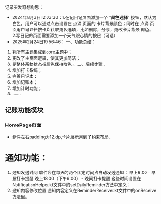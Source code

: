 记录突发奇想构思：
- 2024年8月3日12:03:30：1.在记日记页面添加一个 “**颜色选择**” 按钮，默认为白色，用户可以通过点击设置在 点滴 页面的
                        卡片背景颜色；同时在 点滴 页面用户可以长按卡片获取更多选项，比如删除，分享，更改卡片背景
                        颜色。
                        2.写日记的页面需要添加一个天气跟心情的按钮（可选）
- 2025年2月24日19:56:46：
一、功能总结：
1. 将所有主题集成到core主题中；
2. 更改了主页面逻辑，使其更加简洁；
3. 是整体系统状态栏颜色保持暗色；
二、后续步骤：
1. 增加打卡系统；
2. 完善日记本；
3. 增加记账本；
4. 增加计时功能；
5. .......




## 记账功能模块
### HomePage页面
- 组件左右padding为12.dp,卡片展示用到了约束布局.


# 通知功能：
1. 通知发送时间
软件会在每天的两个固定时间点自动发送通知：
早上6:00 - 早晨打卡提醒
晚上18:00（下午6:00） - 晚间打卡提醒
这些时间设置在NotificationHelper.kt文件中的setDailyReminder方法中定义；
2. 通知内容修改位置
通知内容定义在ReminderReceiver.kt文件中的onReceive方法里。